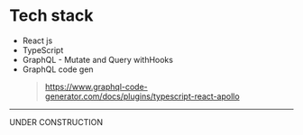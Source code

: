 # Tech stack

- React js
- TypeScript
- GraphQL - Mutate and Query withHooks
- GraphQL code gen
  > https://www.graphql-code-generator.com/docs/plugins/typescript-react-apollo

---

UNDER CONSTRUCTION

